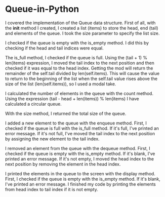 # Queue-in-Python

I covered the implementation of the Queue data structure.
  First of all, with the __init__ method I created, I created a list (items) to store the head, end (tail) and elements of the queue. I took the size parameter to specify the list size.

I checked if the queue is empty with the is_empty method. I did this by checking if the head and tail indices were equal.

The is_full method, I checked if the queue is full. Using the (tail + 1) % len(items) expression, I moved the tail index to the next position and then checked if it was equal to the head index. Getting the mod will return the remainder of the self.tail divided by len(self.items). This will cause the value to return to the beginning of the list when the self.tail value rises above the size of the list (len(self.items)), so I used a modal take.

  I calculated the number of elements in the queue with the count method. Using the expression (tail - head + len(items)) % len(items) I have calculated a circular queue.

With the size method, I returned the total size of the queue.

I added a new element to the queue with the enqueue method. First, I checked if the queue is full with the is_full method. If it's full, I've printed an error message. If it's not full, I've moved the tail index to the next position by assigning the new element to the tail index.

I removed an element from the queue with the dequeue method. First, I checked if the queue is empty with the is_empty method. If it's blank, I've printed an error message. If it's not empty, I moved the head index to the next position by removing the element in the head index.

I printed the elements in the queue to the screen with the display method. First, I checked if the queue is empty with the is_empty method. If it's blank, I've printed an error message. I finished my code by printing the elements from head index to tail index if it is not empty.
